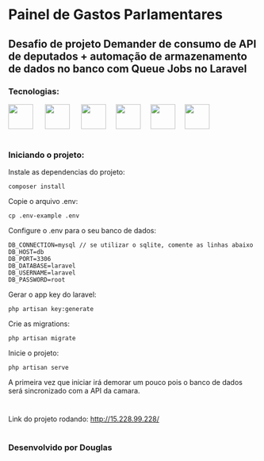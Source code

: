 # Painel de Gastos Parlamentares

## Desafio de projeto Demander de consumo de API de deputados + automação de armazenamento de dados no banco com Queue Jobs no Laravel


### Tecnologias:


<img width=50 src="https://cdn.jsdelivr.net/gh/devicons/devicon@latest/icons/laravel/laravel-original.svg" /> &nbsp;&nbsp;&nbsp;&nbsp;
<img width=50 src="https://cdn.jsdelivr.net/gh/devicons/devicon@latest/icons/php/php-original.svg" /> &nbsp;&nbsp;&nbsp;&nbsp;
<img width=50 src="https://cdn.jsdelivr.net/gh/devicons/devicon@latest/icons/mysql/mysql-original-wordmark.svg" />&nbsp;&nbsp;&nbsp;&nbsp;
<img width=50 src="https://cdn.jsdelivr.net/gh/devicons/devicon@latest/icons/docker/docker-original-wordmark.svg" />&nbsp;&nbsp;&nbsp;&nbsp;
<img width=50 src="https://cdn.jsdelivr.net/gh/devicons/devicon@latest/icons/amazonwebservices/amazonwebservices-plain-wordmark.svg" />&nbsp;&nbsp;&nbsp;&nbsp;
<img width=50 src="https://cdn.jsdelivr.net/gh/devicons/devicon@latest/icons/bootstrap/bootstrap-original.svg" />
          
#

### Iniciando o projeto:
Instale as dependencias do projeto:
```
composer install
```
Copie o arquivo .env:
```
cp .env-example .env
```
Configure o .env para o seu banco de dados:
```
DB_CONNECTION=mysql // se utilizar o sqlite, comente as linhas abaixo
DB_HOST=db
DB_PORT=3306
DB_DATABASE=laravel
DB_USERNAME=laravel
DB_PASSWORD=root
```
Gerar o app key do laravel:
```
php artisan key:generate
```
Crie as migrations:
```
php artisan migrate
```
Inicie o projeto:
```
php artisan serve
```

A primeira vez que iniciar irá demorar um pouco pois o banco de dados será sincronizado com a API da camara.

#

Link do projeto rodando: http://15.228.99.228/

#

### Desenvolvido por Douglas